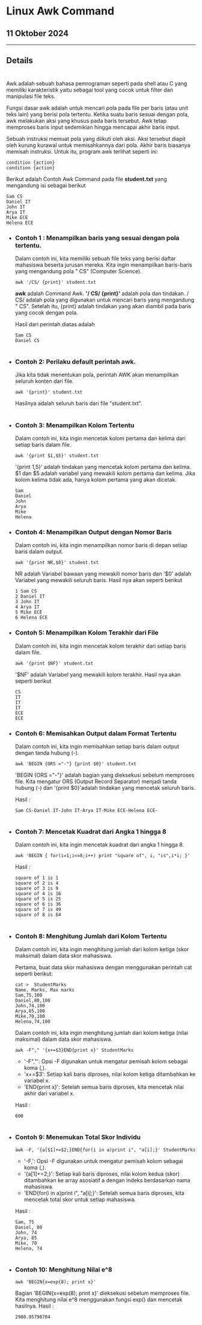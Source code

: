 # Linux Awk Command

## 11 Oktober 2024

---

## Details

#
Awk adalah sebuah bahasa pemrograman seperti pada shell atau C yang memiliki karakteristik yaitu sebagai tool yang cocok untuk filter dan manipulasi file teks. 

Fungsi dasar awk adalah untuk mencari pola pada file per baris (atau unit teks lain) yang berisi pola tertentu. Ketika suatu baris sesuai dengan pola, awk melakukan aksi yang khusus pada baris tersebut. Awk tetap memproses baris input sedemikian hingga mencapai akhir baris input. 

Sebuah instruksi memuat pola yang diikuti oleh aksi. Aksi
tersebut diapit oleh kurung kurawal untuk memisahkannya dari pola. Akhir baris biasanya memisah instruksi. Untuk itu, program awk terlihat seperti ini:
```
condition {action}
condition {action}
```

Berikut adalah Contoh Awk Command pada file **student.txt** yang mengandung isi sebagai berikut
``````
Sam CS  
Daniel IT  
John IT  
Arya IT  
Mike ECE  
Helena ECE  
``````
- ### Contoh 1 : Menampilkan baris yang sesuai dengan pola tertentu.

    Dalam contoh ini, kita memiliki sebuah file teks yang berisi daftar mahasiswa beserta jurusan mereka. Kita ingin menampilkan baris-baris yang mengandung pola " CS" (Computer Science).
    ```
    awk '/CS/ {print}' student.txt
    ```
    **awk** adalah Command Awk.
    **'/ CS/ {print}'** adalah pola dan tindakan. / CS/ adalah pola yang digunakan untuk mencari baris yang mengandung " CS". Setelah itu, {print} adalah tindakan yang akan diambil pada baris yang cocok dengan pola.

    Hasil dari perintah diatas adalah 
    ```
    Sam CS
    Daniel CS
    ```
#
- ### Contoh 2: Perilaku default perintah awk.
    Jika kita tidak menentukan pola, perintah AWK akan menampilkan seluruh konten dari file.
    ```
    awk '{print}' student.txt
    ```
    Hasilnya adalah seluruh baris dari file "student.txt".

#
- ### Contoh 3: Menampilkan Kolom Tertentu
    Dalam contoh ini, kita ingin mencetak kolom pertama dan kelima dari setiap baris dalam file.
    ```
    awk '{print $1,$5}' student.txt
    ```
    '{print $1,$5}' adalah tindakan yang mencetak kolom pertama dan kelima. $1 dan $5 adalah variabel yang mewakili kolom pertama dan kelima. Jika kolom kelima tidak ada, hanya kolom pertama yang akan dicetak.
    ```
    Sam 
    Daniel
    John
    Arya
    Mike
    Helena
    ```
    
- ### Contoh 4: Menampilkan Output dengan Nomor Baris
    Dalam contoh ini, kita ingin menampilkan nomor baris di depan setiap baris dalam output.
    ```
    awk '{print NR,$0}' student.txt
    ```
    NR adalah Variabel bawaan yang mewakili nomor baris dan '$0' adalah Variabel yang mewakili seluruh baris. Hasil nya akan seperti berikut 
    ```
    1 Sam CS
    2 Daniel IT
    3 John IT
    4 Arya IT
    5 Mike ECE
    6 Helena ECE
    ```
- ### Contoh 5: Menampilkan Kolom Terakhir dari File
    Dalam contoh ini, kita ingin mencetak kolom terakhir dari setiap baris dalam file.
    ```
    awk '{print $NF}' student.txt
    ```
    '$NF' adalah Variabel yang mewakili kolom terakhir. Hasil nya akan seperti berikut 
    ```
    CS
    IT
    IT
    IT
    ECE
    ECE
    ```

- ### Contoh 6: Memisahkan Output dalam Format Tertentu
    Dalam contoh ini, kita ingin memisahkan setiap baris dalam output dengan tanda hubung (-).
    ```
    awk 'BEGIN {ORS ="-"} {print $0}' student.txt
    ```
    'BEGIN {ORS ="-"}' adalah bagian yang dieksekusi sebelum memproses file. Kita mengatur ORS (Output Record Separator) menjadi tanda hubung (-) dan '{print $0}'adalah tindakan yang mencetak seluruh baris.

    Hasil :
    ```
    Sam CS-Daniel IT-John IT-Arya IT-Mike ECE-Helena ECE-
    ```
#
- ### Contoh 7: Mencetak Kuadrat dari Angka 1 hingga 8
    Dalam contoh ini, kita ingin mencetak kuadrat dari angka 1 hingga 8.
    ```
    awk 'BEGIN { for(i=1;i<=8;i++) print "square of", i, "is",i*i; }'
    ```
    Hasil :
    ```
    square of 1 is 1
    square of 2 is 4
    square of 3 is 9
    square of 4 is 16
    square of 5 is 25
    square of 6 is 36
    square of 7 is 49
    square of 8 is 64
    ```
#
- ### Contoh 8: Menghitung Jumlah dari Kolom Tertentu
    Dalam contoh ini, kita ingin menghitung jumlah dari kolom ketiga (skor maksimal) dalam data skor mahasiswa.

    Pertama, buat data skor mahasiswa dengan menggunakan perintah cat seperti berikut:
    ```
    cat >  StudentMarks  
    Name, Marks, Max marks              
    Sam,75,100  
    Daniel,80,100  
    John,74,100  
    Arya,85,100  
    Mike,70,100   
    Helena,74,100  
    ```

    Dalam contoh ini, kita ingin menghitung jumlah dari kolom ketiga (nilai maksimal) dalam data skor mahasiswa.
    ```
    awk -F"," '{x+=$3}END{print x}' StudentMarks
    ```
    - '-F","': Opsi -F digunakan untuk mengatur pemisah kolom sebagai koma (,).
    - 'x+=$3': Setiap kali baris diproses, nilai kolom ketiga ditambahkan ke variabel x.
    - 'END{print x}': Setelah semua baris diproses, kita mencetak nilai akhir dari variabel x.

    Hasil :
    ```
    600
    ```
#
- ### Contoh 9: Menemukan Total Skor Individu
    ```
    awk -F, '{a[$1]+=$2;}END{for(i in a)print i", "a[i];}' StudentMarks
    ```
    - '-F,': Opsi -F digunakan untuk mengatur pemisah kolom sebagai koma (,).
    - '{a[$1]+=$2;}': Setiap kali baris diproses, nilai kolom kedua (skor) ditambahkan ke array asosiatif a dengan indeks berdasarkan nama mahasiswa.
    - 'END{for(i in a)print i", "a[i];}': Setelah semua baris diproses, kita mencetak total skor untuk setiap mahasiswa.

    Hasil :
    ```
    Sam, 75
    Daniel, 80
    John, 74
    Arya, 85
    Mike, 70
    Helena, 74
    ```
#
- ### Contoh 10: Menghitung Nilai e^8
    ```
    awk 'BEGIN{x=exp(8); print x}'
    ```
    Bagian 'BEGIN{x=exp(8); print x}' dieksekusi sebelum memproses file. Kita menghitung nilai e^8 menggunakan fungsi exp() dan mencetak hasilnya.
    Hasil :
    ```
    2980.95798704
    ```